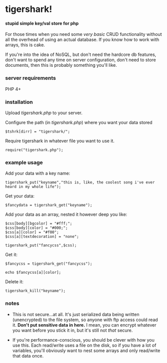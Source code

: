 tigershark!
=====

#### stupid simple key/val store for php ####

For those times when you need some _very basic_ CRUD functionality without all the overhead of using an actual database. If you know how to work with arrays, this is cake.

If you're into the idea of NoSQL, but don't need the hardcore db features, don't want to spend any time on server configuration, don't need to store documents, then this is probably something you'll like.

### server requirements ###
PHP 4+

### installation ###

Upload _tigershark.php_ to your server. 

Configure the path (in _tigershark.php_) where you want your data stored

	$tshrk[dirr] = "tigershark/";

Require tigershark in whatever file you want to use it.

	require("tigershark.php"); 


### example usage ###

Add your data with a key name:
	
	tigershark_put("keyname","this is, like, the coolest song i've ever heard in my whole life");

Get your data:
	
	$fancydata = tigershark_get("keyname");

Add your data as an array, nested it however deep you like:

	$css[body][bgcolor] = "#fff;";
	$css[body][color] = "#000;";
	$css[a][color] = "#f00";
	$css[a][textdecoration] = "none";
	
	tigershark_put("fancycss",$css);

Get it:

	$fancycss = tigershark_get("fancycss");
	
	echo $fancycss[a][color];

Delete it:

	tigershark_kill("keyname");



### notes ###

* This is not secure...at all. It's just serialized data being written (unencrypted) to the file system, so anyone with ftp access could read it. __Don't put sensitive data in here.__ I mean, you can encrypt whatever you want before you stick it in, but it's still not _that_ secure.

* If you're performance-conscious, you should be clever with how you use this. Each read/write uses a file on the disk, so if you have a lot of variables, you'll obviously want to nest some arrays and only read/write that data once.
